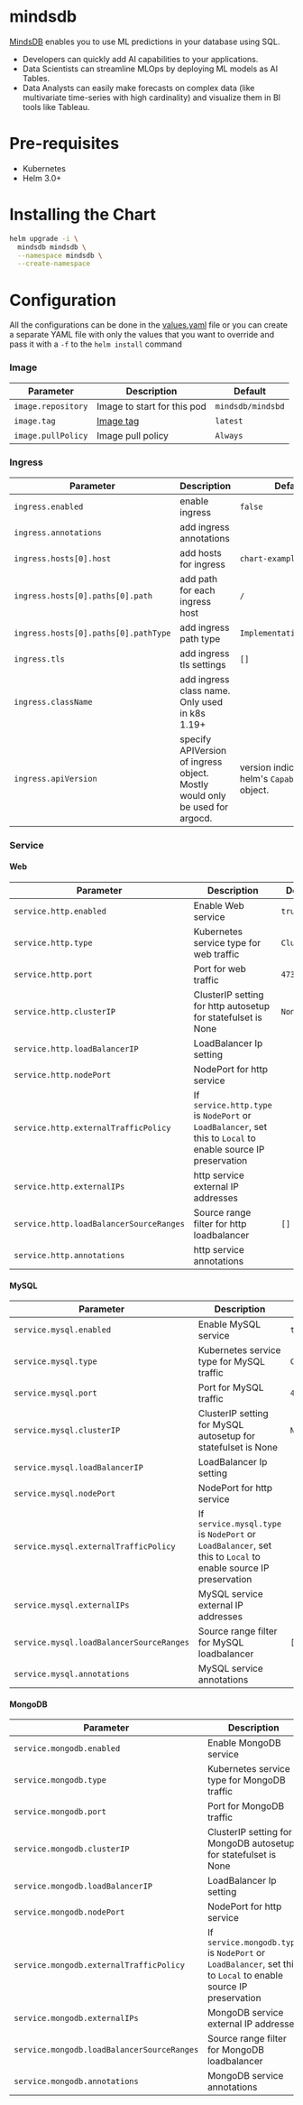 # mindsdb

[MindsDB](https://mindsdb.com?utm_medium=community&utm_source=github&utm_campaign=mindsdb%20repo) enables you to use ML predictions in your database using SQL.

- Developers can quickly add AI capabilities to your applications.
- Data Scientists can streamline MLOps by deploying ML models as AI Tables.
- Data Analysts can easily make forecasts on complex data (like multivariate time-series with high cardinality) and visualize them in BI tools like Tableau.

# Pre-requisites

- Kubernetes
- Helm 3.0+

# Installing the Chart

```bash
helm upgrade -i \
  mindsdb mindsdb \
  --namespace mindsdb \
  --create-namespace
```

# Configuration

All the configurations can be done in the [values.yaml](./mindsdb/values.yaml) file or you can create a separate YAML file with only the values that you want to override and pass it with a `-f` to the `helm install` command

### Image

| Parameter          | Description                                                                             | Default           |
| ------------------ | --------------------------------------------------------------------------------------- | ----------------- |
| `image.repository` | Image to start for this pod                                                             | `mindsdb/mindsbd` |
| `image.tag`        | [Image tag](https://hub.docker.com/r/mindsdb/mindsdb/tags?page=1&ordering=last_updated) | `latest`          |
| `image.pullPolicy` | Image pull policy                                                                       | `Always`          |

### Ingress

| Parameter                            | Description                                                                 | Default                                            |
| ------------------------------------ | --------------------------------------------------------------------------- | -------------------------------------------------- |
| `ingress.enabled`                    | enable ingress                                                              | `false`                                            |
| `ingress.annotations`                | add ingress annotations                                                     |                                                    |
| `ingress.hosts[0].host`              | add hosts for ingress                                                       | `chart-example.local`                              |
| `ingress.hosts[0].paths[0].path`     | add path for each ingress host                                              | `/`                                                |
| `ingress.hosts[0].paths[0].pathType` | add ingress path type                                                       | `ImplementationSpecific`                           |
| `ingress.tls`                        | add ingress tls settings                                                    | `[]`                                               |
| `ingress.className`                  | add ingress class name. Only used in k8s 1.19+                              |                                                    |
| `ingress.apiVersion`                 | specify APIVersion of ingress object. Mostly would only be used for argocd. | version indicated by helm's `Capabilities` object. |

### Service

#### Web

| Parameter                               | Description                                                                                                  | Default     |
| --------------------------------------- | ------------------------------------------------------------------------------------------------------------ | ----------- |
| `service.http.enabled`                  | Enable Web service                                                                                           | `true`      |
| `service.http.type`                     | Kubernetes service type for web traffic                                                                      | `ClusterIP` |
| `service.http.port`                     | Port for web traffic                                                                                         | `47334`     |
| `service.http.clusterIP`                | ClusterIP setting for http autosetup for statefulset is None                                                 | `None`      |
| `service.http.loadBalancerIP`           | LoadBalancer Ip setting                                                                                      |             |
| `service.http.nodePort`                 | NodePort for http service                                                                                    |             |
| `service.http.externalTrafficPolicy`    | If `service.http.type` is `NodePort` or `LoadBalancer`, set this to `Local` to enable source IP preservation |             |
| `service.http.externalIPs`              | http service external IP addresses                                                                           |             |
| `service.http.loadBalancerSourceRanges` | Source range filter for http loadbalancer                                                                    | `[]`        |
| `service.http.annotations`              | http service annotations                                                                                     |             |

#### MySQL

| Parameter                               | Description                                                                                                  | Default     |
| --------------------------------------- | ------------------------------------------------------------------------------------------------------------ | ----------- |
| `service.mysql.enabled`                  | Enable MySQL service                                                                                           | `true`      |
| `service.mysql.type`                     | Kubernetes service type for MySQL traffic                                                                      | `ClusterIP` |
| `service.mysql.port`                     | Port for MySQL traffic                                                                                         | `47335`     |
| `service.mysql.clusterIP`                | ClusterIP setting for MySQL autosetup for statefulset is None                                                 | `None`      |
| `service.mysql.loadBalancerIP`           | LoadBalancer Ip setting                                                                                      |             |
| `service.mysql.nodePort`                 | NodePort for http service                                                                                    |             |
| `service.mysql.externalTrafficPolicy`    | If `service.mysql.type` is `NodePort` or `LoadBalancer`, set this to `Local` to enable source IP preservation |             |
| `service.mysql.externalIPs`              | MySQL service external IP addresses                                                                           |             |
| `service.mysql.loadBalancerSourceRanges` | Source range filter for MySQL loadbalancer                                                                    | `[]`        |
| `service.mysql.annotations`              | MySQL service annotations                                                                                     |             |

#### MongoDB

| Parameter                               | Description                                                                                                  | Default     |
| --------------------------------------- | ------------------------------------------------------------------------------------------------------------ | ----------- |
| `service.mongodb.enabled`                  | Enable MongoDB service                                                                                           | `true`      |
| `service.mongodb.type`                     | Kubernetes service type for MongoDB traffic                                                                      | `ClusterIP` |
| `service.mongodb.port`                     | Port for MongoDB traffic                                                                                         | `47336`     |
| `service.mongodb.clusterIP`                | ClusterIP setting for MongoDB autosetup for statefulset is None                                                 | `None`      |
| `service.mongodb.loadBalancerIP`           | LoadBalancer Ip setting                                                                                      |             |
| `service.mongodb.nodePort`                 | NodePort for http service                                                                                    |             |
| `service.mongodb.externalTrafficPolicy`    | If `service.mongodb.type` is `NodePort` or `LoadBalancer`, set this to `Local` to enable source IP preservation |             |
| `service.mongodb.externalIPs`              | MongoDB service external IP addresses                                                                           |             |
| `service.mongodb.loadBalancerSourceRanges` | Source range filter for MongoDB loadbalancer                                                                    | `[]`        |
| `service.mongodb.annotations`              | MongoDB service annotations                                                                                     |             |

